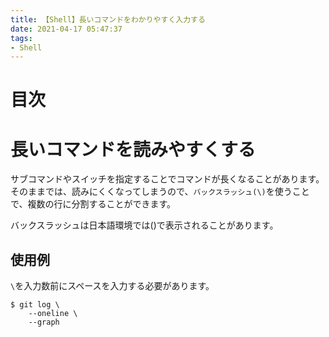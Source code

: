 ```yaml
---
title: 【Shell】長いコマンドをわかりやすく入力する
date: 2021-04-17 05:47:37
tags:
- Shell
---
```

# 目次
<!-- toc -->
<!-- more -->

# 長いコマンドを読みやすくする
サブコマンドやスイッチを指定することでコマンドが長くなることがあります。そのままでは、読みにくくなってしまうので、`バックスラッシュ(\)`を使うことで、複数の行に分割することができます。

バックスラッシュは日本語環境では(\)で表示されることがあります。

## 使用例
`\`を入力数前にスペースを入力する必要があります。
```
$ git log \
	--oneline \
	--graph
```


